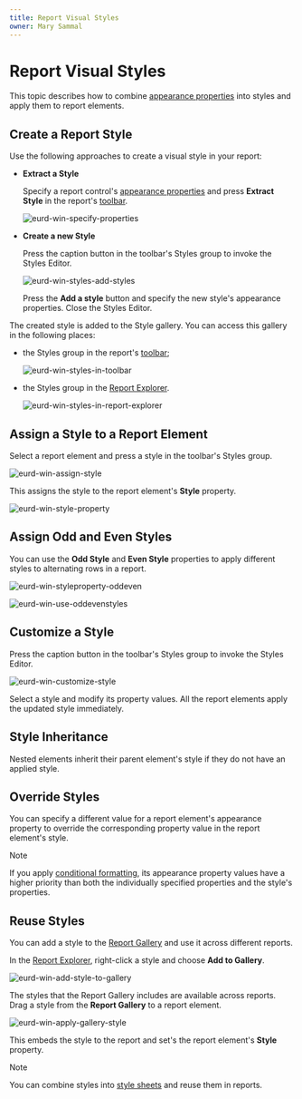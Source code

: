 ```yaml
---
title: Report Visual Styles
owner: Mary Sammal
---
```

# Report Visual Styles

This topic describes how to combine [appearance properties](appearance-properties.md) into styles and apply them to report elements.

## Create a Report Style

Use the following approaches to create a visual style in your report:

- **Extract a Style**

    Specify a report control's [appearance properties](appearance-properties.md) and press **Extract Style** in the report's [toolbar](../report-designer-tools/toolbar.md).

    ![eurd-win-specify-properties](../../../../images/eurd-win-specify-properties.png)


- **Create a new Style**

    Press the caption button in the toolbar's Styles group to invoke the Styles Editor.

    ![eurd-win-styles-add-styles](../../../../images/eurd-win-styles-add-style.png)

    Press the **Add a style** button and specify the new style's appearance properties. Close the Styles Editor.

The created style is added to the Style gallery. You can access this gallery in the following places:

- the Styles group in the report's [toolbar](../report-designer-tools/toolbar.md);

    ![eurd-win-styles-in-toolbar](../../../../images/eurd-win-styles-in-toolbar.png)

- the Styles group in the [Report Explorer](../report-designer-tools/ui-panels/report-explorer.md).

    ![eurd-win-styles-in-report-explorer](../../../../images/eurd-win-styles-in-report-explorer.png)

## Assign a Style to a Report Element

Select a report element and press a style in the toolbar's Styles group.

![eurd-win-assign-style](../../../../images/eurd-win-assign-style.png)


This assigns the style to the report element's **Style** property.

![eurd-win-style-property](../../../../images/eurd-win-style-property.png)


## Assign Odd and Even Styles

You can use the **Odd Style** and **Even Style** properties to apply different styles to alternating rows in a report.

![eurd-win-styleproperty-oddeven](../../../../images/eurd-win-styleproperty-oddeven.png)

![eurd-win-use-oddevenstyles](../../../../images/eurd-win-use-oddevenstyles.png)

## Customize a Style

Press the caption button in the toolbar's Styles group to invoke the Styles Editor.

![eurd-win-customize-style](../../../../images/eurd-win-customize-style.png)

Select a style and modify its property values. All the report elements apply the updated style immediately.

## Style Inheritance

Nested elements inherit their parent element's style if they do not have an applied style. 

## Override Styles

You can specify a different value for a report element's appearance property to override the corresponding property value in the report element's style.

> [!NOTE]
> If you apply [conditional formatting](../shape-report-data/specify-conditions-for-report-elements/conditionally-change-a-control-appearance.md), its appearance property values have a higher priority than both the individually specified properties and the style's properties.

## Reuse Styles

You can add a style to the [Report Gallery](../report-designer-tools/ui-panels/report-gallery.md) and use it across different reports.

In the [Report Explorer](../report-designer-tools/ui-panels/report-explorer.md), right-click a style and choose **Add to Gallery**.

![eurd-win-add-style-to-gallery](../../../../images/eurd-win-add-style-to-gallery.png)

The styles that the Report Gallery includes are available across reports. Drag a style from the **Report Gallery** to a report element.

![eurd-win-apply-gallery-style](../../../../images/eurd-win-apply-gallery-style.png)

This embeds the style to the report and set's the report element's **Style** property.

> [!NOTE]
> You can combine styles into [style sheets](report-style-sheets.md) and reuse them in reports.
